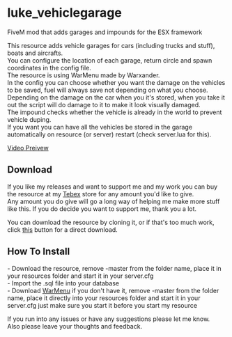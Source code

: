 # luke_vehiclegarage
FiveM mod that adds garages and impounds for the ESX framework

This resource adds vehicle garages for cars (including trucks and stuff), boats and aircrafts.<br>
You can configure the location of each garage, return circle and spawn coordinates in the config file.<br>
The resource is using WarMenu made by Warxander.<br>
In the config you can choose whether you want the damage on the vehicles to be saved, fuel will always save not depending on what you choose.<br>
Depending on the damage on the car when you it's stored, when you take it out the script will do damage to it to make it look visually damaged.<br>
The impound checks whether the vehicle is already in the world to prevent vehicle duping.<br>
If you want you can have all the vehicles be stored in the garage automatically on resource (or server) restart (check server.lua for this).<br>

<a href='https://www.youtube.com/watch?v=8D-Zbb-S47c'>Video Preivew</a><br>

<h2>Download</h2>
If you like my releases and want to support me and my work you can buy the resource at my <a href='https://aurorashop.tebex.io/'>Tebex</a> store for any amount you'd like to give.<br> Any amount you do give will go a long way of helping me make more stuff like this. If you do decide you want to support me, thank you a lot.<br>

You can download the resource by cloning it, or if that's too much work, click <a href='https://github.com/LukeWasTakenn/luke_vehiclegarage/archive/master.zip'>this</a> button for a direct download.

<h2>How To Install</h2>
- Download the resource, remove -master from the folder name, place it in your resources folder and start it in your server.cfg<br>
- Import the .sql file into your database<br>
- Download <a href='https://github.com/warxander/warmenu/archive/master.zip'>WarMenu</a> if you don't have it, remove -master from the folder name, place it directly into your resources folder and start it in your server.cfg just make sure you start it before you start my resource<br>

If you run into any issues or have any suggestions please let me know.<br>
Also please leave your thoughts and feedback.

